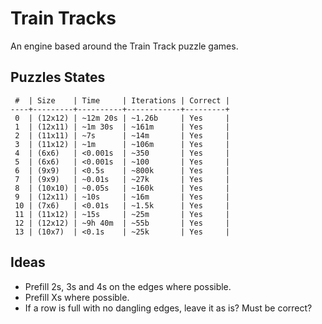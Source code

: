 # Train Tracks

An engine based around the Train Track puzzle games.

## Puzzles States

```
 #  | Size    | Time     | Iterations | Correct |
----+---------+----------+------------+---------+
 0  | (12x12) | ~12m 20s | ~1.26b     | Yes     |
 1  | (12x11) | ~1m 30s  | ~161m      | Yes     |
 2  | (11x11) | ~7s      | ~14m       | Yes     |
 3  | (11x12) | ~1m      | ~106m      | Yes     |
 4  | (6x6)   | <0.001s  | ~350       | Yes     |
 5  | (6x6)   | <0.001s  | ~100       | Yes     |
 6  | (9x9)   | <0.5s    | ~800k      | Yes     |
 7  | (9x9)   | ~0.01s   | ~27k       | Yes     |
 8  | (10x10) | ~0.05s   | ~160k      | Yes     |
 9  | (12x11) | ~10s     | ~16m       | Yes     |
 10 | (7x6)   | <0.01s   | ~1.5k      | Yes     |
 11 | (11x12) | ~15s     | ~25m       | Yes     |
 12 | (12x12) | ~9h 40m  | ~55b       | Yes     |
 13 | (10x7)  | <0.1s    | ~25k       | Yes     |
```

## Ideas

- Prefill 2s, 3s and 4s on the edges where possible.
- Prefill Xs where possible.
- If a row is full with no dangling edges, leave it as is? Must be correct?